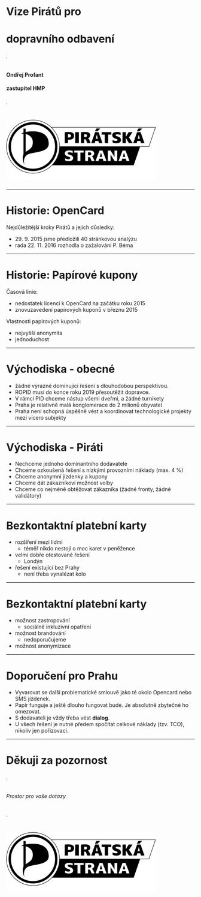 <!--
$theme: gaia
page_number: true
*page_number: false
-->

# Vize Pirátů pro

# dopravního odbavení

###### .

#### Ondřej Profant 

#### zastupitel HMP

###### .

# ![](logo.png)

---

# Historie: OpenCard

Nejdůležitější kroky Pirátů a jejich důsledky:

- 29\. 9. 2015  jsme předložili 40 stránkovou analýzu
- rada 22. 11. 2016 rozhodla o zažalování P. Béma 

---

# Historie: Papírové kupony

Časová linie:

- nedostatek licencí k OpenCard na začátku roku 2015
- znovuzavedení papírových kuponů v březnu 2015

Vlastnosti papírových kuponů:

- nejvyšší anonymita
- jednoduchost

---

# Východiska - obecné

- žádné výrazné dominující řešení s dlouhodobou perspektivou.
- ROPID musí do konce roku 2019 přesoutěžit dopravce.
- V rámci PID chceme nástup všemi dveřmi, a žádné turnikety
- Praha je relativně malá konglomerace do 2 milionů obyvatel
- Praha není schopná úspěšně vést a koordinovat technologické projekty mezi vícero subjekty

---

# Východiska - Piráti

- Nechceme jednoho dominantního dodavatele
- Chceme ozkoušená řešení s nízkými provozními náklady (max. 4 %)
- Chceme anonymní jízdenky a kupony
- Chceme dát zákazníkovi možnost volby
- Chceme co nejméně obtěžovat zákazníka (žádné fronty, žádné validátory)

---

# Bezkontaktní platební karty

- rozšíření mezi lidmi
	- téměř nikdo nestojí o moc karet v peněžence 
- velmi dobře otestované řešení
	- Londýn
- řešení existující bez Prahy
	- není třeba vynalézat kolo 

---

# Bezkontaktní platební karty

- možnost zastropování
	- sociálně inkluzivní opatření
- možnost brandování
	- nedoporučujeme
- možnost anonymizace

---

# Doporučení pro Prahu

- Vyvarovat se další problematické smlouvě jako té okolo Opencard nebo SMS jízdenek.
- Papír funguje a ještě dlouho fungovat bude. Je absolutně zbytečné ho omezovat.
- S dodavateli je vždy třeba vést **dialog**.
- U všech řešení je nutné předem spočítat celkové náklady (tzv. TCO), nikoliv jen pořizovací.

---

# Děkuji za pozornost

###### .

###### Prostor pro vaše dotazy

###### .

# ![](logo.png)